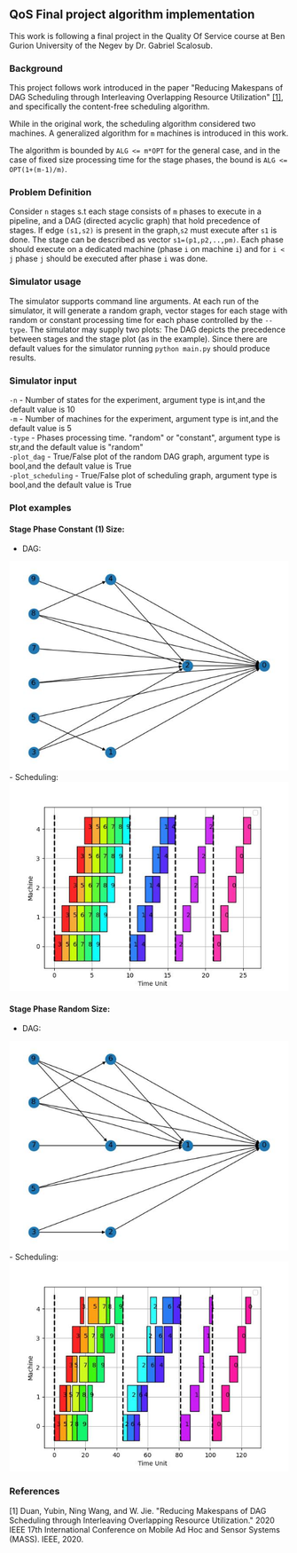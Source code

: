 ## QoS Final project algorithm implementation
This work is following a final project in the Quality Of Service course at Ben Gurion University of the Negev
 by Dr. Gabriel Scalosub.

### Background
This project follows work introduced in the paper "Reducing Makespans of DAG Scheduling through Interleaving Overlapping Resource Utilization" [[1]](#1), and specifically the content-free scheduling algorithm.

While in the original work, the scheduling algorithm considered two machines. A generalized algorithm for ``m`` machines is introduced in this work.

The algorithm is bounded by ```ALG <= m*OPT``` for the general case, and in the case of fixed size processing time for the stage phases, the bound is ```ALG <= OPT(1+(m-1)/m)```.

### Problem Definition
Consider ``n`` stages s.t each stage consists of ``m`` phases to execute in a pipeline, and a DAG (directed acyclic graph) that hold precedence of stages. If edge ``(s1,s2)`` is present in the graph,``s2`` must execute after ``s1`` is done. The stage can be described as vector ``s1=(p1,p2,..,pm)``. 
Each phase should execute on a dedicated machine (phase ``i`` on machine ``i``) and for ``i < j`` phase ``j``
should be executed after phase ``i`` was done.

### Simulator usage
The simulator supports command line arguments. At each run of the simulator, it will generate a random graph, 
vector stages for each stage with random or constant processing time for each phase controlled by the ``--type``.
The simulator may supply two plots: The DAG depicts the precedence between stages and the stage plot (as in the example). 
Since there are default values for the simulator running ``python main.py`` should produce results.

### Simulator input
``-n`` - Number of states for the experiment, argument type is int,and the default value is 10 <br>
``-m`` - Number of machines for the experiment, argument type is int,and the default value is 5 <br>
``-type`` - Phases processing time. \"random\" or \"constant\", argument type is str,and the default value is "random" <br>
``-plot_dag`` - True/False plot of the random DAG graph, argument type is bool,and the default value is True <br>
``-plot_scheduling`` - True/False plot of scheduling graph, argument type is bool,and the default value is True <br>

### Plot examples

#### Stage Phase Constant (1) Size:<br>
- DAG: <br>
<img src="figures/dag_constant.jpg" alt="a"/>
- Scheduling: <br>
<img src="figures/sched_constant.jpg" alt="a"/>

#### Stage Phase Random Size:<br>
- DAG: <br>
<img src="figures/dag_random.jpg" alt="a"/>
- Scheduling: <br>
<img src="figures/sched_random.jpg" alt="a"/>

### References
<a id="1">[1]</a> Duan, Yubin, Ning Wang, and W. Jie. 
"Reducing Makespans of DAG Scheduling through Interleaving Overlapping Resource Utilization." 
2020 IEEE 17th International Conference on Mobile Ad Hoc and Sensor Systems (MASS). IEEE, 2020.
